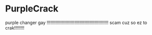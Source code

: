# PurpleCrack
purple changer gay !!!!!!!!!!!!!!!!!!!!!!!!!!!!!!!!!!!!!!!!!!!!!!!!! scam cuz so ez to crak!!!!!!!!
